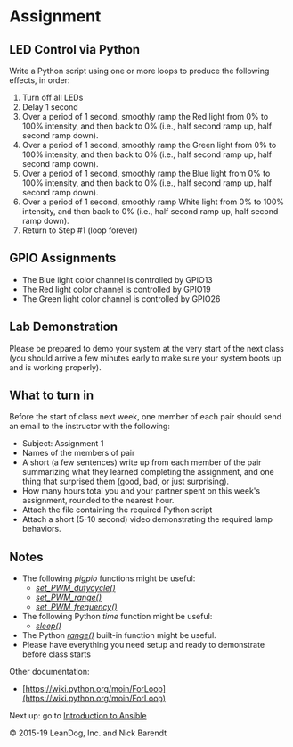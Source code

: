 # Assignment

## LED Control via Python

Write a Python script using one or more loops to produce the following effects, in order:

1. Turn off all LEDs
1. Delay 1 second
1. Over a period of 1 second, smoothly ramp the Red light from 0% to 100% intensity, and then back to 0% (i.e., half second ramp up, half second ramp down). 
1. Over a period of 1 second, smoothly ramp the Green light from 0% to 100% intensity, and then back to 0% (i.e., half second ramp up, half second ramp down). 
1. Over a period of 1 second, smoothly ramp the Blue light from 0% to 100% intensity, and then back to 0% (i.e., half second ramp up, half second ramp down). 
1. Over a period of 1 second, smoothly ramp White light from 0% to 100% intensity, and then back to 0% (i.e., half second ramp up, half second ramp down). 
1. Return to Step #1 (loop forever)

## GPIO Assignments

* The Blue light color channel is controlled by GPIO13
* The Red light color channel is controlled by GPIO19
* The Green light color channel is controlled by GPIO26

## Lab Demonstration

Please be prepared to demo your system at the very start of the next class (you should arrive a few minutes early to make sure your system boots up and is working properly).

## What to turn in

Before the start of class next week, one member of each pair should send an email to the instructor with the following:

* Subject:  Assignment 1
* Names of the members of pair
* A short (a few sentences) write up from each member of the pair summarizing what they learned completing the assignment, and one thing that surprised them (good, bad, or just surprising).
* How many hours total you and your partner spent on this week's assignment, rounded to the nearest hour.
* Attach the file containing the required Python script
* Attach a short (5-10 second) video demonstrating the required lamp behaviors.


## Notes

* The following *pigpio* functions might be useful:
  * [_set_PWM_dutycycle()_](http://abyz.me.uk/rpi/pigpio/python.html#set_PWM_dutycycle)
  * [_set_PWM_range()_](http://abyz.me.uk/rpi/pigpio/python.html#set_PWM_range)
  * [_set_PWM_frequency()_](http://abyz.me.uk/rpi/pigpio/python.html#set_PWM_frequency)
* The following Python *time* function might be useful:
  * [_sleep()_](https://docs.python.org/2/library/time.html#time.sleep)
* The Python [_range()_](https://docs.python.org/2/library/functions.html#range) built-in function might be useful.
* Please have everything you need setup and ready to demonstrate before class starts

Other documentation:

* [https://wiki.python.org/moin/ForLoop](https://wiki.python.org/moin/ForLoop)

Next up: go to [Introduction to Ansible](../01.8_Ansible_Introduction/README.md)

&copy; 2015-19 LeanDog, Inc. and Nick Barendt
